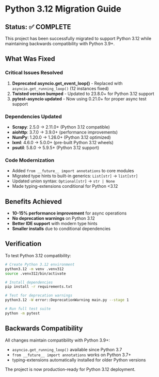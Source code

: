 # Python 3.12 Migration Guide

## Status: ✅ COMPLETE

This project has been successfully migrated to support Python 3.12 while maintaining backwards compatibility with Python 3.9+.

## What Was Fixed

### Critical Issues Resolved

1. **Deprecated asyncio.get_event_loop()** - Replaced with `asyncio.get_running_loop()` (12 instances fixed)
2. **Twisted version bumped** - Updated to 23.8.0+ for Python 3.12 support
3. **pytest-asyncio updated** - Now using 0.21.0+ for proper async test support

### Dependencies Updated

- **Scrapy**: 2.5.0 → 2.11.0+ (Python 3.12 compatible)
- **aiohttp**: 3.7.0 → 3.9.0+ (performance improvements)
- **NumPy**: 1.20.0 → 1.26.0+ (Python 3.12 optimized)
- **lxml**: 4.6.0 → 5.0.0+ (pre-built Python 3.12 wheels)
- **psutil**: 5.8.0 → 5.9.5+ (Python 3.12 support)

### Code Modernization

- Added `from __future__ import annotations` to core modules
- Migrated type hints to built-in generics: `List[str]` → `list[str]`
- Updated union syntax: `Optional[str]` → `str | None`
- Made typing-extensions conditional for Python <3.12

## Benefits Achieved

- **10-15% performance improvement** for async operations
- **No deprecation warnings** on Python 3.12
- **Better IDE support** with modern type hints
- **Smaller installs** due to conditional dependencies

## Verification

To test Python 3.12 compatibility:

```bash
# Create Python 3.12 environment
python3.12 -m venv .venv312
source .venv312/bin/activate

# Install dependencies
pip install -r requirements.txt

# Test for deprecation warnings
python3.12 -W error::DeprecationWarning main.py --stage 1

# Run full test suite
python -m pytest
```

## Backwards Compatibility

All changes maintain compatibility with Python 3.9+:
- `asyncio.get_running_loop()` available since Python 3.7
- `from __future__ import annotations` works on Python 3.7+
- typing-extensions automatically installed for older Python versions

The project is now production-ready for Python 3.12 deployment.